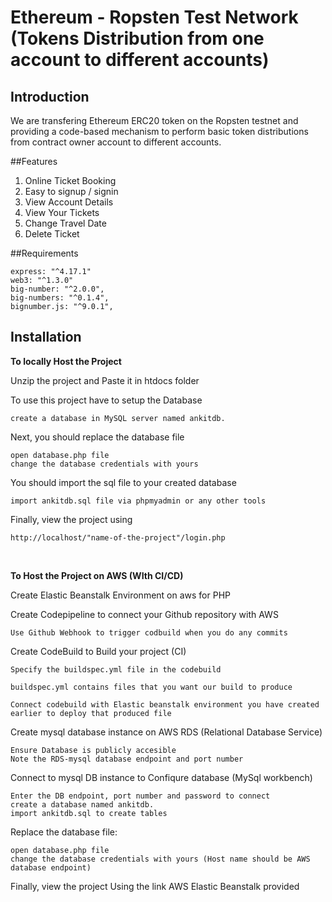 # Ethereum - Ropsten Test Network (Tokens Distribution from one account to different accounts)


## Introduction

We are transfering Ethereum ERC20 token on the Ropsten testnet and providing a code-based mechanism to perform basic token distributions from contract owner account to different accounts. 

##Features
1. Online Ticket Booking
2. Easy to signup / signin
3. View Account Details
4. View Your Tickets
5. Change Travel Date
6. Delete Ticket


##Requirements

    express: "^4.17.1"
    web3: "^1.3.0"
    big-number: "^2.0.0",
    big-numbers: "^0.1.4",
    bignumber.js: "^9.0.1",
   

## Installation

**To locally Host the Project** 

Unzip the project and Paste it in htdocs folder

To use this project have to setup the Database

    create a database in MySQL server named ankitdb.

Next, you should replace the database file

    open database.php file
    change the database credentials with yours

You should import the sql file to your created database

    import ankitdb.sql file via phpmyadmin or any other tools

Finally, view the project using
    
    http://localhost/"name-of-the-project"/login.php
    
  <br />  
    
**To Host the Project on AWS (WIth CI/CD)** 

Create Elastic Beanstalk Environment on aws for PHP
    
Create Codepipeline to connect your Github repository with AWS
    
    Use Github Webhook to trigger codbuild when you do any commits

Create CodeBuild to Build your project (CI)

    Specify the buildspec.yml file in the codebuild 
    
    buildspec.yml contains files that you want our build to produce
    
    Connect codebuild with Elastic beanstalk environment you have created earlier to deploy that produced file

Create mysql database instance on AWS RDS (Relational Database Service)
 
    Ensure Database is publicly accesible
    Note the RDS-mysql database endpoint and port number
      
Connect to mysql DB instance to Confiqure database (MySql workbench)   
    
    Enter the DB endpoint, port number and password to connect
    create a database named ankitdb. 
    import ankitdb.sql to create tables

Replace the database file:

    open database.php file
    change the database credentials with yours (Host name should be AWS database endpoint)

Finally, view the project Using the link AWS Elastic Beanstalk provided
    

